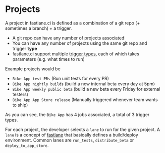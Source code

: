 # Projects

A project in fastlane.ci is defined as a combination of a git repo (+ sometimes a branch) + a trigger.

- A git repo can have any number of projects associated
- You can have any number of projects using the same git repo and trigger **type**
- fastlane.ci support multiple [trigger types](https://github.com/fastlane/ci/blob/master/docs/Triggers.md), each of which takes parameters (e.g. what times to run)

Example projects would be

- `Bike App test PRs` (Run unit tests for every PR)
- `Bike App nightly builds` (build a new internal beta every day at 5pm)
- `Bike App weekly public beta` (build a new beta every Friday for external testers)
- `Bike App App Store release` (Manually triggered whenever team wants to ship)

As you can see, the `Bike App` has 4 jobs associated, a total of 3 trigger types.

For each project, the developer selects a `lane` to run for the given project. 
A `lane` is a concept of [fastlane](https://fastlane.tools) that basically defines a build/deploy environment.
Common lanes are `run_tests`, `distribute_beta` or `deploy_to_app_store`. 
